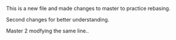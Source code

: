 This is a new file and made changes to master to practice rebasing.

Second changes for better understanding.

Master 2 modfying the same line..

